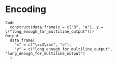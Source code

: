 # Encoding

    Code
      construct(data.frame(x = c("ü", "a"), y = c("long_enough_for_multiline_output")))
    Output
      data.frame(
        "x" = c("\xc3\xbc", "a"),
        "y" = c("long_enough_for_multiline_output", "long_enough_for_multiline_output")
      )

